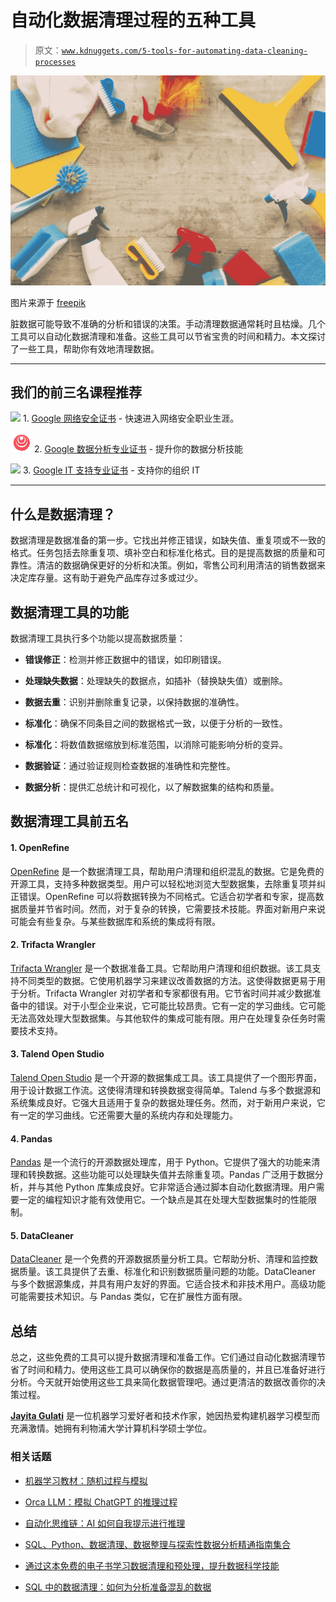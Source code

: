 # 自动化数据清理过程的五种工具

> 原文：[`www.kdnuggets.com/5-tools-for-automating-data-cleaning-processes`](https://www.kdnuggets.com/5-tools-for-automating-data-cleaning-processes)

![自动化数据清理过程的五种工具](img/4409144005f7ad1c5496414e8b06529f.png)

图片来源于 [freepik](https://www.freepik.com/free-photo/top-view-circular-frame-with-cleaning-products_6072569.htm#fromView=search&page=1&position=31&uuid=125ca315-6a5a-4be4-b8f9-320754c5def2)

脏数据可能导致不准确的分析和错误的决策。手动清理数据通常耗时且枯燥。几个工具可以自动化数据清理和准备。这些工具可以节省宝贵的时间和精力。本文探讨了一些工具，帮助你有效地清理数据。

* * *

## 我们的前三名课程推荐

![](img/0244c01ba9267c002ef39d4907e0b8fb.png) 1\. [Google 网络安全证书](https://www.kdnuggets.com/google-cybersecurity) - 快速进入网络安全职业生涯。

![](img/e225c49c3c91745821c8c0368bf04711.png) 2\. [Google 数据分析专业证书](https://www.kdnuggets.com/google-data-analytics) - 提升你的数据分析技能

![](img/0244c01ba9267c002ef39d4907e0b8fb.png) 3\. [Google IT 支持专业证书](https://www.kdnuggets.com/google-itsupport) - 支持你的组织 IT

* * *

## 什么是数据清理？

数据清理是数据准备的第一步。它找出并修正错误，如缺失值、重复项或不一致的格式。任务包括去除重复项、填补空白和标准化格式。目的是提高数据的质量和可靠性。清洁的数据确保更好的分析和决策。例如，零售公司利用清洁的销售数据来决定库存量。这有助于避免产品库存过多或过少。

## 数据清理工具的功能

数据清理工具执行多个功能以提高数据质量：

+   **错误修正**：检测并修正数据中的错误，如印刷错误。

+   **处理缺失数据**：处理缺失的数据点，如插补（替换缺失值）或删除。

+   **数据去重**：识别并删除重复记录，以保持数据的准确性。

+   **标准化**：确保不同条目之间的数据格式一致，以便于分析的一致性。

+   **标准化**：将数值数据缩放到标准范围，以消除可能影响分析的变异。

+   **数据验证**：通过验证规则检查数据的准确性和完整性。

+   **数据分析**：提供汇总统计和可视化，以了解数据集的结构和质量。

## 数据清理工具前五名

#### 1\. OpenRefine

[OpenRefine](https://openrefine.org/) 是一个数据清理工具，帮助用户清理和组织混乱的数据。它是免费的开源工具，支持多种数据类型。用户可以轻松地浏览大型数据集，去除重复项并纠正错误。OpenRefine 可以将数据转换为不同格式。它适合初学者和专家，提高数据质量并节省时间。然而，对于复杂的转换，它需要技术技能。界面对新用户来说可能会有些复杂。与某些数据库和系统的集成将有限。

#### 2\. Trifacta Wrangler

[Trifacta Wrangler](https://www.alteryx.com/resources/webinar/getting-started-trifacta-wrangler) 是一个数据准备工具。它帮助用户清理和组织数据。该工具支持不同类型的数据。它使用机器学习来建议改善数据的方法。这使得数据更易于用于分析。Trifacta Wrangler 对初学者和专家都很有用。它节省时间并减少数据准备中的错误。对于小型企业来说，它可能比较昂贵。它有一定的学习曲线。它可能无法高效处理大型数据集。与其他软件的集成可能有限。用户在处理复杂任务时需要技术支持。

#### 3\. Talend Open Studio

[Talend Open Studio](https://www.talend.com/products/talend-open-studio/) 是一个开源的数据集成工具。该工具提供了一个图形界面，用于设计数据工作流。这使得清理和转换数据变得简单。Talend 与多个数据源和系统集成良好。它强大且适用于复杂的数据处理任务。然而，对于新用户来说，它有一定的学习曲线。它还需要大量的系统内存和处理能力。

#### 4\. Pandas

[Pandas](https://pandas.pydata.org/) 是一个流行的开源数据处理库，用于 Python。它提供了强大的功能来清理和转换数据。这些功能可以处理缺失值并去除重复项。Pandas 广泛用于数据分析，并与其他 Python 库集成良好。它非常适合通过脚本自动化数据清理。用户需要一定的编程知识才能有效使用它。一个缺点是其在处理大型数据集时的性能限制。

#### 5\. DataCleaner

[DataCleaner](https://github.com/datacleaner/DataCleaner) 是一个免费的开源数据质量分析工具。它帮助分析、清理和监控数据质量。该工具提供了去重、标准化和识别数据质量问题的功能。DataCleaner 与多个数据源集成，并具有用户友好的界面。它适合技术和非技术用户。高级功能可能需要技术知识。与 Pandas 类似，它在扩展性方面有限。

## 总结

总之，这些免费的工具可以提升数据清理和准备工作。它们通过自动化数据清理节省了时间和精力。使用这些工具可以确保你的数据是高质量的，并且已准备好进行分析。今天就开始使用这些工具来简化数据管理吧。通过更清洁的数据改善你的决策过程。

**[Jayita Gulati](https://www.linkedin.com/in/jayitagulati1998/)** 是一位机器学习爱好者和技术作家，她因热爱构建机器学习模型而充满激情。她拥有利物浦大学计算机科学硕士学位。

### 相关话题

+   [机器学习教材：随机过程与模拟](https://www.kdnuggets.com/2022/03/datashaping-machine-learning-textbook-stochastic-processes-simulations.html)

+   [Orca LLM：模拟 ChatGPT 的推理过程](https://www.kdnuggets.com/2023/06/orca-llm-reasoning-processes-chatgpt.html)

+   [自动化思维链：AI 如何自我提示进行推理](https://www.kdnuggets.com/2023/07/automating-chain-of-thought-ai-prompt-itself-reason.html)

+   [SQL、Python、数据清理、数据整理与探索性数据分析精通指南集合](https://www.kdnuggets.com/collection-of-guides-on-mastering-sql-python-data-cleaning-data-wrangling-and-exploratory-data-analysis)

+   [通过这本免费的电子书学习数据清理和预处理，提升数据科学技能](https://www.kdnuggets.com/2023/08/learn-data-cleaning-preprocessing-data-science-free-ebook.html)

+   [SQL 中的数据清理：如何为分析准备混乱的数据](https://www.kdnuggets.com/data-cleaning-in-sql-how-to-prepare-messy-data-for-analysis)

